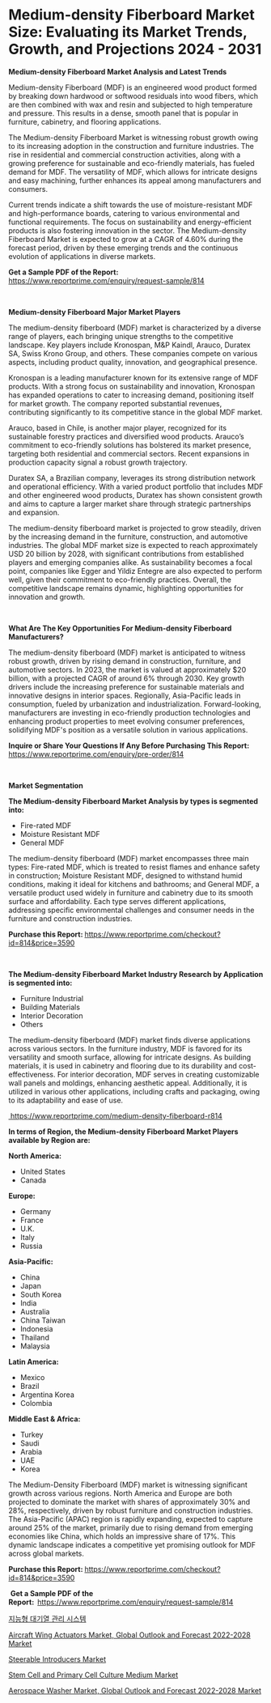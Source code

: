 <p><h1>Medium-density Fiberboard Market Size: Evaluating its Market Trends, Growth, and Projections 2024 - 2031</h1></p><p><strong>Medium-density Fiberboard Market Analysis and Latest Trends</strong></p>
<p><p>Medium-density Fiberboard (MDF) is an engineered wood product formed by breaking down hardwood or softwood residuals into wood fibers, which are then combined with wax and resin and subjected to high temperature and pressure. This results in a dense, smooth panel that is popular in furniture, cabinetry, and flooring applications.</p><p>The Medium-density Fiberboard Market is witnessing robust growth owing to its increasing adoption in the construction and furniture industries. The rise in residential and commercial construction activities, along with a growing preference for sustainable and eco-friendly materials, has fueled demand for MDF. The versatility of MDF, which allows for intricate designs and easy machining, further enhances its appeal among manufacturers and consumers.</p><p>Current trends indicate a shift towards the use of moisture-resistant MDF and high-performance boards, catering to various environmental and functional requirements. The focus on sustainability and energy-efficient products is also fostering innovation in the sector. The Medium-density Fiberboard Market is expected to grow at a CAGR of 4.60% during the forecast period, driven by these emerging trends and the continuous evolution of applications in diverse markets.</p></p>
<p><strong>Get a Sample PDF of the Report:&nbsp;</strong> <a href="https://www.reportprime.com/enquiry/request-sample/814">https://www.reportprime.com/enquiry/request-sample/814</a></p>
<p>&nbsp;</p>
<p><strong>Medium-density Fiberboard Major Market Players</strong></p>
<p><p>The medium-density fiberboard (MDF) market is characterized by a diverse range of players, each bringing unique strengths to the competitive landscape. Key players include Kronospan, M&P Kaindl, Arauco, Duratex SA, Swiss Krono Group, and others. These companies compete on various aspects, including product quality, innovation, and geographical presence.</p><p>Kronospan is a leading manufacturer known for its extensive range of MDF products. With a strong focus on sustainability and innovation, Kronospan has expanded operations to cater to increasing demand, positioning itself for market growth. The company reported substantial revenues, contributing significantly to its competitive stance in the global MDF market.</p><p>Arauco, based in Chile, is another major player, recognized for its sustainable forestry practices and diversified wood products. Arauco’s commitment to eco-friendly solutions has bolstered its market presence, targeting both residential and commercial sectors. Recent expansions in production capacity signal a robust growth trajectory.</p><p>Duratex SA, a Brazilian company, leverages its strong distribution network and operational efficiency. With a varied product portfolio that includes MDF and other engineered wood products, Duratex has shown consistent growth and aims to capture a larger market share through strategic partnerships and expansion.</p><p>The medium-density fiberboard market is projected to grow steadily, driven by the increasing demand in the furniture, construction, and automotive industries. The global MDF market size is expected to reach approximately USD 20 billion by 2028, with significant contributions from established players and emerging companies alike. As sustainability becomes a focal point, companies like Egger and Yildiz Entegre are also expected to perform well, given their commitment to eco-friendly practices. Overall, the competitive landscape remains dynamic, highlighting opportunities for innovation and growth.</p></p>
<p>&nbsp;</p>
<p><strong>What Are The Key Opportunities For Medium-density Fiberboard Manufacturers?</strong></p>
<p><p>The medium-density fiberboard (MDF) market is anticipated to witness robust growth, driven by rising demand in construction, furniture, and automotive sectors. In 2023, the market is valued at approximately $20 billion, with a projected CAGR of around 6% through 2030. Key growth drivers include the increasing preference for sustainable materials and innovative designs in interior spaces. Regionally, Asia-Pacific leads in consumption, fueled by urbanization and industrialization. Forward-looking, manufacturers are investing in eco-friendly production technologies and enhancing product properties to meet evolving consumer preferences, solidifying MDF's position as a versatile solution in various applications.</p></p>
<p><strong>Inquire or Share Your Questions If Any Before Purchasing This Report:</strong> <a href="https://www.reportprime.com/enquiry/pre-order/814">https://www.reportprime.com/enquiry/pre-order/814</a></p>
<p>&nbsp;</p>
<p><strong>Market Segmentation</strong></p>
<p><strong>The Medium-density Fiberboard Market Analysis by types is segmented into:</strong></p>
<p><ul><li>Fire-rated MDF</li><li>Moisture Resistant MDF</li><li>General MDF</li></ul></p>
<p><p>The medium-density fiberboard (MDF) market encompasses three main types: Fire-rated MDF, which is treated to resist flames and enhance safety in construction; Moisture Resistant MDF, designed to withstand humid conditions, making it ideal for kitchens and bathrooms; and General MDF, a versatile product used widely in furniture and cabinetry due to its smooth surface and affordability. Each type serves different applications, addressing specific environmental challenges and consumer needs in the furniture and construction industries.</p></p>
<p><strong>Purchase this Report:&nbsp;</strong><a href="https://www.reportprime.com/checkout?id=814&price=3590">https://www.reportprime.com/checkout?id=814&price=3590</a></p>
<p>&nbsp;</p>
<p><strong>The Medium-density Fiberboard Market Industry Research by Application is segmented into:</strong></p>
<p><ul><li>Furniture Industrial</li><li>Building Materials</li><li>Interior Decoration</li><li>Others</li></ul></p>
<p><p>The medium-density fiberboard (MDF) market finds diverse applications across various sectors. In the furniture industry, MDF is favored for its versatility and smooth surface, allowing for intricate designs. As building materials, it is used in cabinetry and flooring due to its durability and cost-effectiveness. For interior decoration, MDF serves in creating customizable wall panels and moldings, enhancing aesthetic appeal. Additionally, it is utilized in various other applications, including crafts and packaging, owing to its adaptability and ease of use.</p></p>
<p><a href="https://www.reportprime.com/medium-density-fiberboard-r814">&nbsp;https://www.reportprime.com/medium-density-fiberboard-r814</a></p>
<p><strong>In terms of Region, the Medium-density Fiberboard Market Players available by Region are:</strong></p>
<p>
    <p> <strong> North America: </strong>
        <ul>
            <li>United States</li>
            <li>Canada</li>
        </ul>
        </p> 
    <p> <strong> Europe: </strong>
        <ul>
            <li>Germany</li>
            <li>France</li>
            <li>U.K.</li>
            <li>Italy</li>
            <li>Russia</li>
        </ul>
        </p> 
    <p> <strong> Asia-Pacific: </strong>
        <ul>
            <li>China</li>
            <li>Japan</li>
            <li>South Korea</li>
            <li>India</li>
            <li>Australia</li>
            <li>China Taiwan</li>
            <li>Indonesia</li>
            <li>Thailand</li>
            <li>Malaysia</li>
        </ul>
        </p> 
    <p> <strong> Latin America: </strong>
        <ul>
            <li>Mexico</li>
            <li>Brazil</li>
            <li>Argentina Korea</li>
            <li>Colombia</li>
        </ul>
        </p> 
    <p> <strong> Middle East & Africa: </strong>
        <ul>
            <li>Turkey</li>
            <li>Saudi</li>
            <li>Arabia</li>
            <li>UAE</li>
            <li>Korea</li>
        </ul>
    </p>
    </p>
<p><p>The Medium-Density Fiberboard (MDF) market is witnessing significant growth across various regions. North America and Europe are both projected to dominate the market with shares of approximately 30% and 28%, respectively, driven by robust furniture and construction industries. The Asia-Pacific (APAC) region is rapidly expanding, expected to capture around 25% of the market, primarily due to rising demand from emerging economies like China, which holds an impressive share of 17%. This dynamic landscape indicates a competitive yet promising outlook for MDF across global markets.</p></p>
<p><strong>Purchase this Report: </strong><a href="https://www.reportprime.com/checkout?id=814&price=3590">https://www.reportprime.com/checkout?id=814&price=3590</a></p>
<p>&nbsp;<strong>Get a Sample PDF of the Report:&nbsp;&nbsp;</strong><a href="https://www.reportprime.com/enquiry/request-sample/814">https://www.reportprime.com/enquiry/request-sample/814</a></p>
<p><strong></strong></p>
<p><p><a href="https://medium.com/@terrellmend76/%EC%A7%80%EB%8A%A5%ED%98%95-%EB%8C%80%EA%B8%B0-%EA%B4%80%EB%A6%AC-%EC%8B%9C%EC%8A%A4%ED%85%9C-%EC%8B%9C%EC%9E%A5-%EB%8F%99%ED%96%A5-%EC%8B%9C%EC%9E%A5-%EC%84%B8%EB%B6%84%ED%99%94%EC%97%90-%EB%8C%80%ED%95%9C-%EC%9E%90%EC%84%B8%ED%95%9C-%EC%97%B0%EA%B5%AC-%EB%B0%8F-%EC%83%88%EB%A1%9C%EC%9A%B4-%EB%8F%99%ED%96%A5%EC%9D%98-%EC%A4%91%EC%9A%94%EC%84%B1-%EB%B6%84%EC%84%9D-aab978ee6469">지능형 대기열 관리 시스템</a></p><p><a href="https://www.linkedin.com/pulse/global-aircraft-wing-actuators-market-outlook-forecast-2022-2028-chiqe?trackingId=w15ITsGYRmeyU5VcUo9q0A%3D%3D">Aircraft Wing Actuators Market, Global Outlook and Forecast 2022-2028 Market</a></p><p><a href="https://issuu.com/reportprime-2/docs/steerable-introducers-market-size-2_1f189e679c408c">Steerable Introducers Market</a></p><p><a href="https://issuu.com/reportprime-2/docs/stem-cell-and-primary-cell-culture-_ae5f7dee22a3d2">Stem Cell and Primary Cell Culture Medium Market</a></p><p><a href="https://www.linkedin.com/pulse/aerospace-washer-market-global-outlook-forecast-2022-2028--cwxxe?trackingId=Hx1KbzzFRC2MzhRPPYTBJg%3D%3D">Aerospace Washer Market, Global Outlook and Forecast 2022-2028 Market</a></p></p>
